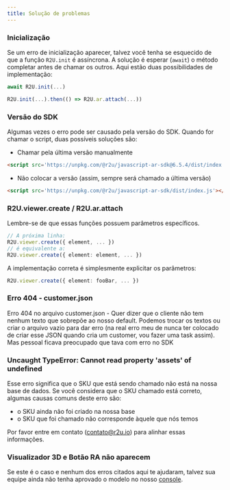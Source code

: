 ```yaml
---
title: Solução de problemas
---
```


### Inicialização

Se um erro de inicialização aparecer, talvez você tenha se esquecido de que a função `R2U.init` é assíncrona. A solução é esperar (`await`) o método completar antes de chamar os outros. Aqui estão duas possibilidades de implementação:

```typescript
await R2U.init(...)
```

```typescript
R2U.init(...).then(() => R2U.ar.attach(...))
```

### Versão do SDK

Algumas vezes o erro pode ser causado pela versão do SDK. Quando for chamar o script, duas possíveis soluções são:

- Chamar pela última versão manualmente
```html
<script src='https://unpkg.com/@r2u/javascript-ar-sdk@6.5.4/dist/index.js'></script>
```

- Não colocar a versão (assim, sempre será chamado a última versão)
```html
<script src='https://unpkg.com/@r2u/javascript-ar-sdk/dist/index.js'></script>
```

### R2U.viewer.create / R2U.ar.attach

Lembre-se de que essas funções possuem parâmetros específicos.
```typescript
// A próxima linha:
R2U.viewer.create({ element, ... })
// é equivalente a:
R2U.viewer.create({ element: element, ... })
```

A implementação correta é simplesmente explicitar os parâmetros:
```typescript
R2U.viewer.create({ element: fooBar, ... })
```

### Erro 404 - customer.json

Erro 404 no arquivo customer.json  - Quer dizer que o cliente não tem nenhum texto que sobrepõe ao nosso default. Podemos trocar os textos ou criar o arquivo vazio para dar erro (na real erro meu de nunca ter colocado de criar esse JSON quando cria um customer, vou fazer uma task assim). Mas pessoal ficava preocupado que tava com erro no SDK

### Uncaught TypeError: Cannot read property 'assets' of undefined

Esse erro significa que o SKU que está sendo chamado não está na nossa base de dados. Se você considera que o SKU chamado está correto, algumas causas comuns deste erro são:

- o SKU ainda não foi criado na nossa base
- o SKU que foi chamado não corresponde àquele que nós temos

Por favor entre em contato (contato@r2u.io) para alinhar essas informações.

### Visualizador 3D e Botão RA não aparecem 

Se este é o caso e nenhum dos erros citados aqui te ajudaram, talvez sua equipe ainda não tenha aprovado o modelo no nosso [console](https://console.r2u.io/).